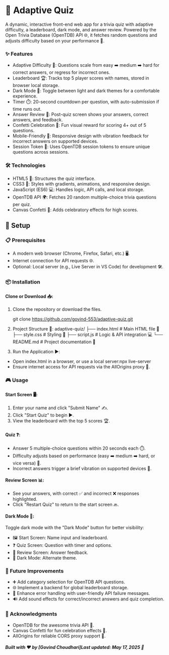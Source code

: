 # 🎯 Adaptive Quiz
A dynamic, interactive front-end web app for a trivia quiz with adaptive difficulty, a leaderboard, 
dark mode, and answer review. Powered by the Open Trivia Database (OpenTDB) API 🌐, it fetches 
random questions and adjusts difficulty based on your performance 🚀.

### ✨ Features

* Adaptive Difficulty 🧠: Questions scale from easy ➡️ medium ➡️ hard for correct answers, or regress for incorrect ones.
* Leaderboard 🏆: Tracks top 5 player scores with names, stored in browser local storage.
* Dark Mode 🌙: Toggle between light and dark themes for a comfortable experience.
* Timer ⏱️: 20-second countdown per question, with auto-submission if time runs out.
* Answer Review 📝: Post-quiz screen shows your answers, correct answers, and feedback.
* Confetti Celebration 🎉: Fun visual reward for scoring 4+ out of 5 questions.
* Mobile-Friendly 📱: Responsive design with vibration feedback for incorrect answers on supported devices.
* Session Token 🔑: Uses OpenTDB session tokens to ensure unique questions across sessions.

### 🛠️ Technologies

* HTML5 📄: Structures the quiz interface.
* CSS3 🎨: Styles with gradients, animations, and responsive design.
* JavaScript (ES6) 💻: Handles logic, API calls, and local storage.
* OpenTDB API 🌍: Fetches 20 random multiple-choice trivia questions per quiz.
* Canvas Confetti 🎊: Adds celebratory effects for high scores.

## 🚀 Setup

### 📋 Prerequisites

* A modern web browser (Chrome, Firefox, Safari, etc.) 🖥️.
* Internet connection for API requests 🌐.
* Optional: Local server (e.g., Live Server in VS Code) for development 🛠️.

### 📦 Installation

#### Clone or Download 📥:

1. Clone the repository or download the files.

    git clone https://github.com/govind-553/adaptive-quiz.git


2. Project Structure 📂:
    adaptive-quiz/
    ├── index.html        # Main HTML file 📄
    ├── style.css         # Styling 🎨
    ├── script.js         # Logic & API integration 💻
    └── README.md         # Project documentation 📖


3. Run the Application ▶️:

* Open index.html in a browser, or use a local server:npx live-server
* Ensure internet access for API requests via the AllOrigins proxy 🔗.

### 🎮 Usage

#### Start Screen 🖥️:

1. Enter your name and click "Submit Name" ✍️.
2. Click "Start Quiz" to begin ▶️.
3. View the leaderboard with the top 5 scores 🏆.


#### Quiz ❓:

* Answer 5 multiple-choice questions within 20 seconds each ⏱️.
* Difficulty adjusts based on performance (easy ➡️ medium ➡️ hard, or vice versa) 🔄.
* Incorrect answers trigger a brief vibration on supported devices 📳.


#### Review Screen 📊:

* See your answers, with correct ✅ and incorrect ❌ responses highlighted.
* Click "Restart Quiz" to return to the start screen 🔙.


#### Dark Mode 🌙:

Toggle dark mode with the "Dark Mode" button for better visibility: 
  * 🖼️ Start Screen: Name input and leaderboard.
  * ❓ Quiz Screen: Question with timer and options.
  * 📝 Review Screen: Answer feedback.
  * 🌙 Dark Mode: Alternate theme.

### 🔮 Future Improvements

* ➕ Add category selection for OpenTDB API questions.
* 🌐 Implement a backend for global leaderboard storage.
* 🚨 Enhance error handling with user-friendly API failure messages.
* 🔊 Add sound effects for correct/incorrect answers and quiz completion.

### 🙌 Acknowledgments

* OpenTDB for the awesome trivia API 🌟.
* Canvas Confetti for fun celebration effects 🎉.
* AllOrigins for reliable CORS proxy support 🔗.


##### Built with ❤️ by [Govind Choudhari]Last updated: May 17, 2025 📅

